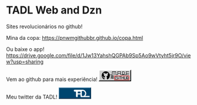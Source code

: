 # TADL Web and Dzn
Sites revolucionários no github!

Mina da copa:
https://pnwmgithubbr.github.io/copa.html

Ou baixe o app!
https://drive.google.com/file/d/1Jw13YahshQGPAb9Sp5Ao9wVtyht5jr9O/view?usp=sharing

Vem ao github para mais experiência!
<a href="https://github.com/PNWMgithubBR/pnwmgithubbr.github.io">
<img src="imagens_especiais/botaogit.png" style="width:88px;height:31px;">
</a>

Meu twitter da TADL!
<a href="https://twitter.com/pnwmdzn">
<img src="imagens_especiais/twitter.gif" style="width:88px;height:31px;">
</a>
